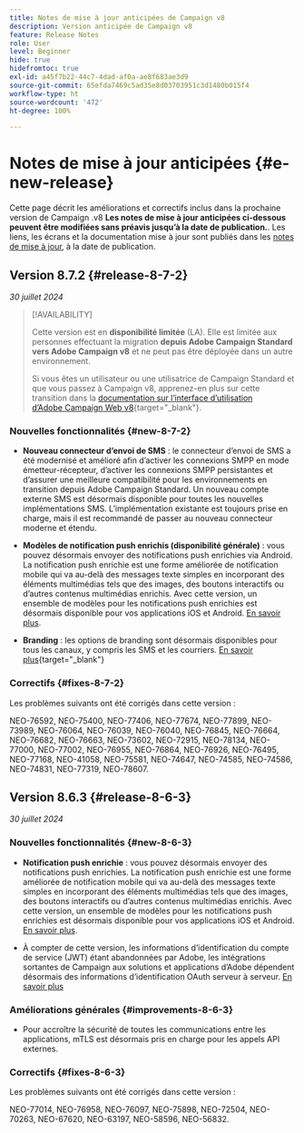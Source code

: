 ```yaml
---
title: Notes de mise à jour anticipées de Campaign v8
description: Version anticipée de Campaign v8
feature: Release Notes
role: User
level: Beginner
hide: true
hidefromtoc: true
exl-id: a45f7b22-44c7-4dad-af0a-ae8f683ae3d9
source-git-commit: 65efda7469c5ad35e8d03703951c3d1480b015f4
workflow-type: ht
source-wordcount: '472'
ht-degree: 100%

---
```


# Notes de mise à jour anticipées {#e-new-release}

Cette page décrit les améliorations et correctifs inclus dans la prochaine version de Campaign .v8 **Les notes de mise à jour anticipées ci-dessous peuvent être modifiées sans préavis jusqu’à la date de publication.**. Les liens, les écrans et la documentation mise à jour sont publiés dans les [notes de mise à jour](release-notes.md), à la date de publication.

## Version 8.7.2 {#release-8-7-2}

_30 juillet 2024_


>[!AVAILABILITY]
>
>Cette version est en **disponibilité limitée** (LA). Elle est limitée aux personnes effectuant la migration **depuis Adobe Campaign Standard vers Adobe Campaign v8** et ne peut pas être déployée dans un autre environnement.
>
>Si vous êtes un utilisateur ou une utilisatrice de Campaign Standard et que vous passez à Campaign v8, apprenez-en plus sur cette transition dans la [documentation sur l’interface d’utilisation d’Adobe Campaign Web v8](https://experienceleague.adobe.com/fr/docs/campaign-web/v8/release-notes/acs-migration){target="_blank"}.

### Nouvelles fonctionnalités {#new-8-7-2}

* **Nouveau connecteur d’envoi de SMS** : le connecteur d’envoi de SMS a été modernisé et amélioré afin d’activer les connexions SMPP en mode émetteur-récepteur, d’activer les connexions SMPP persistantes et d’assurer une meilleure compatibilité pour les environnements en transition depuis Adobe Campaign Standard. Un nouveau compte externe SMS est désormais disponible pour toutes les nouvelles implémentations SMS. L’implémentation existante est toujours prise en charge, mais il est recommandé de passer au nouveau connecteur moderne et étendu.

* **Modèles de notification push enrichis (disponibilité générale)** : vous pouvez désormais envoyer des notifications push enrichies via Android. La notification push enrichie est une forme améliorée de notification mobile qui va au-delà des messages texte simples en incorporant des éléments multimédias tels que des images, des boutons interactifs ou d’autres contenus multimédias enrichis. Avec cette version, un ensemble de modèles pour les notifications push enrichies est désormais disponible pour vos applications iOS et Android. [En savoir plus](../send/rich-push.md).

* **Branding** : les options de branding sont désormais disponibles pour tous les canaux, y compris les SMS et les courriers. [En savoir plus](https://experienceleague.adobe.com/docs/experience-cloud/campaign/branding/branding-gs.html?lang=fr){target="_blank"}


### Correctifs {#fixes-8-7-2}

Les problèmes suivants ont été corrigés dans cette version :

NEO-76592, NEO-75400, NEO-77406, NEO-77674, NEO-77899, NEO-73989, NEO-76064, NEO-76039, NEO-76040, NEO-76845, NEO-76664, NEO-76682, NEO-76663, NEO-73602, NEO-72915, NEO-78134, NEO-77000, NEO-77002, NEO-76955, NEO-76864, NEO-76926, NEO-76495, NEO-77168, NEO-41058, NEO-75581, NEO-74647, NEO-74585, NEO-74586, NEO-74831, NEO-77319, NEO-78607.

## Version 8.6.3 {#release-8-6-3}

_30 juillet 2024_

### Nouvelles fonctionnalités {#new-8-6-3}

* **Notification push enrichie** : vous pouvez désormais envoyer des notifications push enrichies. La notification push enrichie est une forme améliorée de notification mobile qui va au-delà des messages texte simples en incorporant des éléments multimédias tels que des images, des boutons interactifs ou d’autres contenus multimédias enrichis. Avec cette version, un ensemble de modèles pour les notifications push enrichies est désormais disponible pour vos applications iOS et Android. [En savoir plus](../send/rich-push.md).

* À compter de cette version, les informations d’identification du compte de service (JWT) étant abandonnées par Adobe, les intégrations sortantes de Campaign aux solutions et applications d’Adobe dépendent désormais des informations d’identification OAuth serveur à serveur. [En savoir plus](release-notes.md#change-8-7-1)

### Améliorations générales {#improvements-8-6-3}

* Pour accroître la sécurité de toutes les communications entre les applications, mTLS est désormais pris en charge pour les appels API externes.

### Correctifs {#fixes-8-6-3}

Les problèmes suivants ont été corrigés dans cette version :

NEO-77014, NEO-76958, NEO-76097, NEO-75898, NEO-72504, NEO-70263, NEO-67620, NEO-63197, NEO-58596, NEO-56832.

<!--
https://jira.corp.adobe.com/issues/?filter=585288&jql=fixVersion%20%3D%208.6.3%20AND%20type%20not%20in%20(epic%2C%20test%2C%20sub-task%2C%20Roadmap)%20AND%20resolution%20!%3D%20unresolved%20AND%20%22Fixed%20in%20Build%22%20is%20not%20EMPTY%20and%20type%20in%20(%22customer%20request%22)
-->